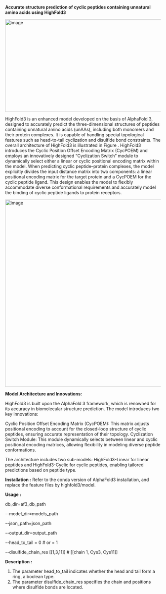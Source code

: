 **Accurate structure prediction of cyclic peptides containing unnatural amino acids using HighFold3**

<img width="804" height="299" alt="image" src="https://github.com/user-attachments/assets/42c44b13-f929-4082-9460-fcb86c415301" />

HighFold3 is an enhanced model developed on the basis of AlphaFold 3, designed to accurately predict the three-dimensional structures of peptides containing unnatural amino acids (unAAs), including both monomers and their protein complexes. It is capable of handling special topological features such as head-to-tail cyclization and disulfide bond constraints. The overall architecture of HighFold3 is illustrated in Figure . HighFold3 introduces the Cyclic Position Offset Encoding Matrix (CycPOEM) and employs an innovatively designed “Cyclization Switch” module to dynamically select either a linear or cyclic positional encoding matrix within the model.
When predicting cyclic peptide–protein complexes, the model explicitly divides the input distance matrix into two components: a linear positional encoding matrix for the target protein and a CycPOEM for the cyclic peptide ligand. This design enables the model to flexibly accommodate diverse conformational requirements and accurately model the binding of cyclic peptide ligands to protein receptors.

<img width="864" height="605" alt="image" src="https://github.com/user-attachments/assets/bef5e705-4215-45e8-9cce-884e2baba0c7" />

**Model Architecture and Innovations:**

HighFold3 is built upon the AlphaFold 3 framework, which is renowned for its accuracy in biomolecular structure prediction. The model introduces two key innovations:

Cyclic Position Offset Encoding Matrix (CycPOEM): This matrix adjusts positional encoding to account for the closed-loop structure of cyclic peptides, ensuring accurate representation of their topology.
Cyclization Switch Module: This module dynamically selects between linear and cyclic positional encoding matrices, allowing flexibility in modeling diverse peptide conformations.

The architecture includes two sub-models: HighFold3-Linear for linear peptides and HighFold3-Cyclic for cyclic peptides, enabling tailored predictions based on peptide type.

**Installation :**
Refer to the conda version of AlphaFold3 installation, and replace the feature files by highfold3/model.

**Usage :**

db_dir=af3_db_path

--model_dir=models_path

--json_path=json_path

--output_dir=output_path

--head_to_tail = 0   # or = 1

--disulfide_chain_res [[1,3,11]] # [[chain 1, Cys3, Cys11]]


**Description :**

1.	The parameter head_to_tail indicates whether the head and tail form a ring, a boolean type.
2.	The parameter disulfide_chain_res specifies the chain and positions where disulfide bonds are located.

